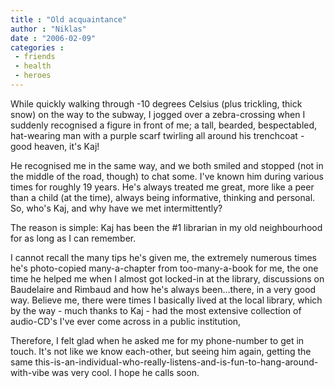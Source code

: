 ```yaml
---
title : "Old acquaintance"
author : "Niklas"
date : "2006-02-09"
categories : 
 - friends
 - health
 - heroes
---
```


While quickly walking through -10 degrees Celsius (plus trickling, thick snow) on the way to the subway, I jogged over a zebra-crossing when I suddenly recognised a figure in front of me; a tall, bearded, bespectabled, hat-wearing man with a purple scarf twirling all around his trenchcoat - good heaven, it's Kaj!

He recognised me in the same way, and we both smiled and stopped (not in the middle of the road, though) to chat some. I've known him during various times for roughly 19 years. He's always treated me great, more like a peer than a child (at the time), always being informative, thinking and personal. So, who's Kaj, and why have we met intermittently?

The reason is simple: Kaj has been the #1 librarian in my old neighbourhood for as long as I can remember.

I cannot recall the many tips he's given me, the extremely numerous times he's photo-copied many-a-chapter from too-many-a-book for me, the one time he helped me when I almost got locked-in at the library, discussions on Baudelaire and Rimbaud and how he's always been...there, in a very good way. Believe me, there were times I basically lived at the local library, which by the way - much thanks to Kaj - had the most extensive collection of audio-CD's I've ever come across in a public institution,

Therefore, I felt glad when he asked me for my phone-number to get in touch. It's not like we know each-other, but seeing him again, getting the same this-is-an-individual-who-really-listens-and-is-fun-to-hang-around-with-vibe was very cool. I hope he calls soon.
